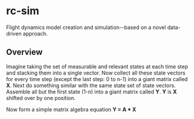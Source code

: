 # rc-sim

Flight dynamics model creation and simulation--based on a novel data-driven approach.

## Overview

Imagine taking the set of measurable and relevant states at each time
step and stacking them into a single vector.  Now collect all these
state vectors for every time step (except the last step: 0 to n-1)
into a giant matrix called **X**.  Next do something similar with the
same state set of state vectors.  Assemble all but the first state
(1-n) into a giant matrix called **Y**.  **Y** is **X** shifted over
by one position.

Now form a simple matrix algebra equation **Y = A * X**